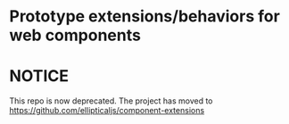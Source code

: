 Prototype extensions/behaviors for web components
===========================

NOTICE
===========================

This repo is now deprecated. The project has moved to https://github.com/ellipticaljs/component-extensions